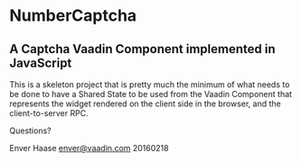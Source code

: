
NumberCaptcha
=============

A Captcha Vaadin Component implemented in JavaScript
----------------------------------------------------

This is a skeleton project that is pretty much the minimum of what needs to be done to have a Shared State to be used from the Vaadin Component that represents the widget rendered on the client side in the browser, and the client-to-server RPC.

Questions?

Enver Haase <enver@vaadin.com>
20160218
